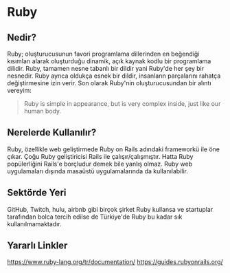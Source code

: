 # Ruby

## Nedir?

Ruby; oluşturucusunun favori programlama dillerinden en beğendiği kısımları alarak oluşturduğu dinamik, açık kaynak kodlu bir programlama dilidir. Ruby, tamamen nesne tabanlı bir dildir yani Ruby'de her şey bir nesnedir. Ruby ayrıca oldukça esnek bir dildir, insanların parçalarını rahatça değiştirmesine izin verir. Son olarak Ruby'nin oluşturucusundan bir alıntı vereyim:

> Ruby is simple in appearance, but is very complex inside, just like our human body.

## Nerelerde Kullanılır?

Ruby, özellikle web geliştirmede Ruby on Rails adındaki frameworkü ile öne çıkar. Çoğu Ruby geliştiricisi Rails ile çalışır/çalışmıştır. Hatta Ruby popülerliğini Rails'e borçludur demek bile yanlış olmaz. Ruby web uygulamaları dışında masaüstü uygulamalarında da kullanılabilir.

## Sektörde Yeri

GitHub, Twitch, hulu, airbnb gibi birçok şirket Ruby kullansa ve startuplar tarafından bolca tercih edilse de Türkiye'de Ruby bu kadar sık kullanılmamaktadır.

## Yararlı Linkler

https://www.ruby-lang.org/tr/documentation/
https://guides.rubyonrails.org/
